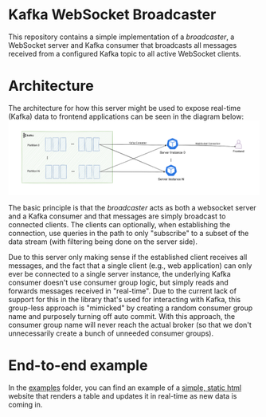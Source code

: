 # Kafka WebSocket Broadcaster

This repository contains a simple implementation of a *broadcaster*, a WebSocket server and Kafka consumer that
broadcasts all messages received from a configured Kafka topic to all active WebSocket clients.

# Architecture

The architecture for how this server might be used to expose real-time (Kafka) data to frontend applications
can be seen in the diagram below:
![architecture](docs/kafka-websocket-server.drawio.png)

The basic principle is that the *broadcaster* acts as both a websocket server and a Kafka consumer and that messages are
simply broadcast to connected clients.
The clients can optionally, when establishing the connection, use queries in the path to only "subscribe" to 
a subset of the data stream (with filtering being done on the server side).  

Due to this server only making sense if the established client receives all messages, and the fact that a single
client (e.g., web application) can only ever be connected to a single server instance,
the underlying Kafka consumer doesn't use consumer group logic, but simply reads and forwards messages
received in "real-time". Due to the current lack of support for this in the library that's used for
interacting with Kafka, this group-less approach is "mimicked" by creating a random consumer group name
and purposely turning off auto commit. With this approach, the consumer group name will never reach the actual
broker (so that we don't unnecessarily create a bunch of unneeded consumer groups).

# End-to-end example

In the [examples](examples) folder, you can find an example of a [simple, static html](examples/html) website that
renders a table and updates it in real-time as new data is coming in.